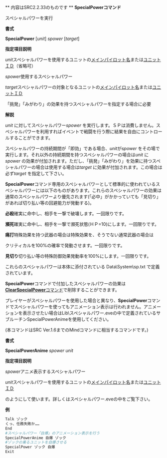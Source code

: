 ** 内容はSRC2.2.33のものです **
**SpecialPowerコマンド**

スペシャルパワーを実行

**書式**

**SpecialPower** [*unit*] *spower* [*target*]

**指定項目説明**

*unit*スペシャルパワーを使用するユニットの[メインパイロット名](メインパイロット名.md)または[ユニットＩＤ](ユニットＩＤ.md)（省略可）

*spower*使用するスペシャルパワー

*target*スペシャルパワーの対象となるユニットの[メインパイロット名](メインパイロット名.md)または[ユニットＩＤ](ユニットＩＤ.md)

「挑発」「みがわり」の効果を持つスペシャルパワーを指定する場合に必要

**解説**

*unit* に対してスペシャルパワー*spower* を実行します。ＳＰは消費しません。スペシャルパワーを利用すればイベントで戦闘を行う際に結果を自由にコントロールすることができます。

スペシャルパワーの持続期間が「即効」である場合、*unit*が*spower* をその場で実行します。それ以外の持続期間を持つスペシャルパワーの場合は*unit* に*spower* の効果が付加されます。ただし、「挑発」「みがわり」を効果に持つスペシャルパワーの場合は使用する場合は*target* に効果が付加されます。この場合は必ず*target* を指定して下さい。

**SpecialPower**コマンド専用のスペシャルパワーとして標準的に使われているスペシャルパワーには以下のものがあります。これらのスペシャルパワーの効果は通常のスペシャルパワーより優先されます(「必中」がかかっていても「見切り」があれば切り払い等の回避能力が発動する)。

**必殺**確実に命中し、相手を一撃で破壊します。一回限りです。

**瀕死**確実に命中し、相手を一撃で瀕死状態(ＨＰ=10)にします。一回限りです。

**痛打**特殊効果を持つ武器の場合は特殊効果を、そうでない通常武器の場合は

クリティカルを100%の確率で発動させます。一回限りです。

**見切り**切り払い等の特殊防御効果発動率を100%にします。一回限りです。

これらのスペシャルパワーは本体に添付されている Data\System\sp.txt で定義されています。

**SpecialPower**コマンドで付加したスペシャルパワーの効果は[**ClearSpecialPower**コマンド](ClearSpecialPowerコマンド.md)で削除することができます。

プレイヤーがスペシャルパワーを使用した場合と異なり、**SpecialPower**コマンドでスペシャルパワーを使ってもアニメーション表示は行われません。アニメーションを表示させたい場合はLib\スペシャルパワー.eveの中で定義されているサブルーチンSpecialPowerAnimeを使用してください。

(本コマンドはSRC Ver.1.6までのMindコマンドに相当するコマンドです。)

**書式**

**SpecialPowerAnime** *spower unit*

**指定項目説明**

*spower*アニメ表示するスペシャルパワー

*unit*スペシャルパワーを使用するユニットの[メインパイロット名](メインパイロット名.md)または[ユニットＩＤ](ユニットＩＤ.md)

のようにして使います。詳しくはスペシャルパワー.eveの中をご覧下さい。

**例**
```sh
Talk ゾック
くっ、任務失敗か……
End
#スペシャルパワー「自爆」のアニメーション表示を行う
SpecialPowerAnime 自爆 ゾック
#ゾックの乗るユニットを自爆させる
SpecialPower ゾック 自爆
Exit
```

